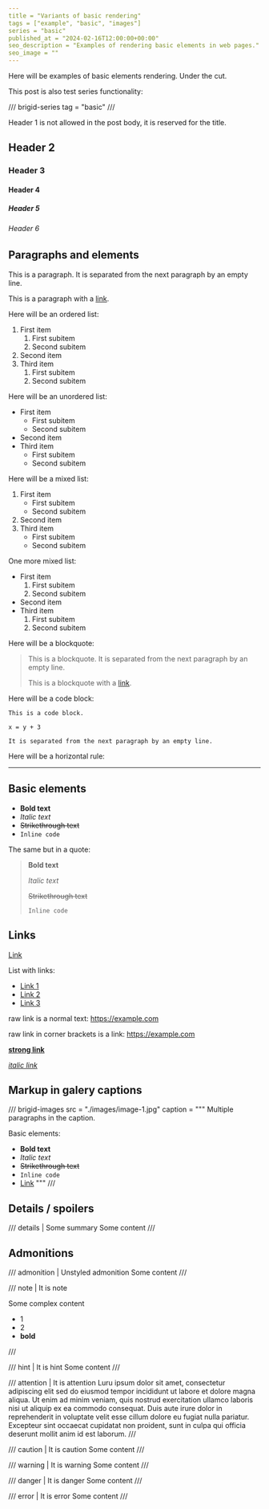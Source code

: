 ```yaml
---
title = "Variants of basic rendering"
tags = ["example", "basic", "images"]
series = "basic"
published_at = "2024-02-16T12:00:00+00:00"
seo_description = "Examples of rendering basic elements in web pages."
seo_image = ""
---
```


Here will be examples of basic elements rendering. Under the cut.

This post is also test series functionality:

/// brigid-series
tag = "basic"
///

<!-- more -->

Header 1 is not allowed in the post body, it is reserved for the title.

## Header 2

### Header 3

#### Header 4

##### Header 5

###### Header 6

## Paragraphs and elements

This is a paragraph. It is separated from the next paragraph by an empty line.

This is a paragraph with a [link](https://example.com).

Here will be an ordered list:

1. First item
    1. First subitem
    2. Second subitem
2. Second item
3. Third item
    1. First subitem
    2. Second subitem


Here will be an unordered list:

- First item
    - First subitem
    - Second subitem
- Second item
- Third item
    - First subitem
    - Second subitem

Here will be a mixed list:

1. First item
    - First subitem
    - Second subitem
2. Second item
3. Third item
    - First subitem
    - Second subitem

One more mixed list:

- First item
    1. First subitem
    2. Second subitem
- Second item
- Third item
    1. First subitem
    2. Second subitem

Here will be a blockquote:

> This is a blockquote. It is separated from the next paragraph by an empty line.
>
> This is a blockquote with a [link](https://example.com).

Here will be a code block:

```
This is a code block.

x = y + 3

It is separated from the next paragraph by an empty line.
```

Here will be a horizontal rule:

---

## Basic elements

- **Bold text**
- *Italic text*
- ~~Strikethrough text~~
- `Inline code`

The same but in a quote:

> **Bold text**
>
> *Italic text*
>
> ~~Strikethrough text~~
>
> `Inline code`


## Links

[Link](https://example.com)

List with links:

- [Link 1](https://example.com)
- [Link 2](https://example.com)
- [Link 3](https://example.com)

raw link is a normal text: https://example.com

raw link in corner brackets is a link: <https://example.com>

**[strong link](https://example.com)**

_[italic link](https://example.com)_

## Markup in galery captions

/// brigid-images
src = "./images/image-1.jpg"
caption = """
Multiple paragraphs in the caption.

Basic elements:

- **Bold text**
- *Italic text*
- ~~Strikethrough text~~
- `Inline code`
- [Link](https://example.com)
"""
///

## Details / spoilers

/// details | Some summary
Some content
///

## Admonitions

/// admonition | Unstyled admonition
Some content
///

/// note | It is note

Some complex content

- 1
- 2
- **bold**

///

/// hint | It is hint
Some content
///

/// attention | It is attention
Luru ipsum dolor sit amet, consectetur adipiscing elit sed do eiusmod tempor incididunt ut labore et dolore magna aliqua. Ut enim ad minim veniam, quis nostrud exercitation ullamco laboris nisi ut aliquip ex ea commodo consequat. Duis aute irure dolor in reprehenderit in voluptate velit esse cillum dolore eu fugiat nulla pariatur. Excepteur sint occaecat cupidatat non proident, sunt in culpa qui officia deserunt mollit anim id est laborum.
///

/// caution | It is caution
Some content
///

/// warning | It is warning
Some content
///

/// danger | It is danger
Some content
///

/// error | It is error
Some content
///
